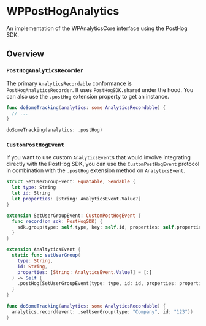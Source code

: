 #  WPPostHogAnalytics

An implementation of the WPAnalyticsCore interface using the PostHog SDK.

## Overview

### `PostHogAnalyticsRecorder`

The primary `AnalyticsRecordable` conformance is `PostHogAnalyticsRecorder`. It uses `PostHogSDK.shared` under the hood. You can also use the `.postHog` extension property to get an instance.

```swift
func doSomeTracking(analytics: some AnalyticsRecordable) {
  // ...
}

doSomeTracking(analytics: .postHog)
``` 

### `CustomPostHogEvent`

If you want to use custom `AnalyticsEvent`s that would involve integrating directly with the PostHog SDK, you can use the `CustomPostHogEvent` protocol in combination with the `.postHog` extension method on `AnalyticsEvent`.

```swift
struct SetUserGroupEvent: Equatable, Sendable {
  let type: String
  let id: String
  let properties: [String: AnalyticsEvent.Value?]
}

extension SetUserGroupEvent: CustomPostHogEvent {
  func record(on sdk: PostHogSDK) {
    sdk.group(type: self.type, key: self.id, properties: self.properties.postHogProperties)
  }
}

extension AnaltyticsEvent {
  static func setUserGroup(
    type: String,
    id: String,
    properties: [String: AnalyticsEvent.Value?] = [:]
  ) -> Self {
    .postHog(SetUserGroupEvent(type: type, id: id, properties: properties))
  }
}

func doSomeTracking(analytics: some AnalyticsRecordable) {
  analytics.record(event: .setUserGroup(type: "Company", id: "123"))
}
```
